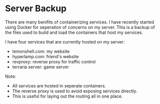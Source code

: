 # Server Backup
There are many benifits of containerizing services. 
I have recently started using Docker for seperation of concerns on my server.
This is a backup of the files used to build and load the containers that host my services.

I have four services that are currently hosted on my server:

 - lemonshell.com: my website
 - hyperlamp.com:  friend's website
 - revproxy: reverse proxy for traffic control 
 - terraria server: game server


Note:
 - All services are hosted in seperate containers.  
 - The reverse proxy is used to avoid exposing services directly. 
 - This is useful for laying out the routing all in one place.
